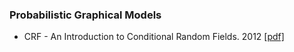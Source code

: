 ### Probabilistic Graphical Models 
* CRF - An Introduction to Conditional Random Fields. 2012 [[pdf]](https://github.com/zhangyuanxun/MLReadings/blob/master/08.%20Statistical%20Learning/02.%20Paper/2012-An%20Introduction%20to%20Conditional%20Random%20Fields.pdf)
